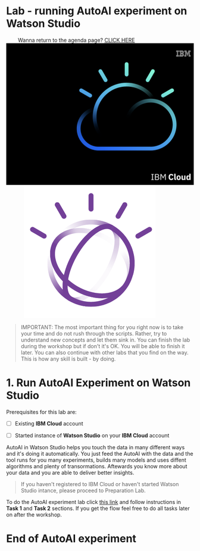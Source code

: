 
# Lab - running AutoAI experiment on Watson Studio
&nbsp;
&nbsp;
&nbsp;
&nbsp;
Wanna return to the agenda page?  [CLICK HERE](../README.md)
&nbsp;
&nbsp;
&nbsp;
&nbsp;
![w2](../images/w2.png)
&nbsp;
&nbsp;
&nbsp;
&nbsp;
&nbsp;
&nbsp;
![image-w3-1](../images/w3-1.png)
&nbsp;
&nbsp;
> IMPORTANT: The most important thing for you right now is to take your time and do not rush through the scripts. Rather, try to understand new concepts and let them sink in. You can finish the lab during the workshop but if don't it's OK. You will be able to finish it later.  You can also continue with other labs that you find on the way. This is how any skill is built - by doing. 
&nbsp;
&nbsp;
&nbsp;
&nbsp;
# 1. Run AutoAI Experiment on Watson Studio

Prerequisites for this lab are:

- [ ] Existing **IBM Cloud** account 

- [ ] Started instance of **Watson Studio** on your **IBM Cloud** account 

AutoAI in Watson Studio helps you touch the data in many different ways and it's doing it automatically. You just feed the AutoAI with the data and the tool runs for you many experiments, builds many models and uses diffent algorithms and plenty of transormations. Aftewards you know more about your data and you are able to deliver better insights.

> If you haven't registered to IBM Cloud or haven't started Watson Studio intance, please proceed to Preparation Lab.


To do the AutoAI experiment lab click [this link](https://www.ibm.com/cloud/garage/dte/tutorial/ibmr-watson-studio-mldl-made-easy) and follow instructions in **Task 1** and **Task 2** sections. If you get the flow feel free to do all tasks later on after the workshop.
&nbsp;
&nbsp;
&nbsp;
&nbsp;
# End of AutoAI experiment